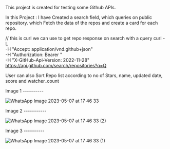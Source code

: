 This project is created for testing some Github APIs.

In this Project :  I have Created a search field, which queries on public repository.
                   which Fetch the data of the repos and create a card for each repo.  


// this is curl we can use to get repo response on search with a query
curl -L \
  -H "Accept: application/vnd.github+json" \
  -H "Authorization: Bearer <YOUR-TOKEN>"\
  -H "X-GitHub-Api-Version: 2022-11-28" \
  https://api.github.com/search/repositories?q=Q
  
  
  User can also Sort Repo list according to no of Stars, name, updated date, score and watcher_count
  
  Image 1 ----------
  
![WhatsApp Image 2023-05-07 at 17 46 33](https://user-images.githubusercontent.com/56019933/236676987-733b4251-6d81-4877-8374-8dfe771f882d.jpeg)
  
   Image 2 -----------
  
![WhatsApp Image 2023-05-07 at 17 46 33 (2)](https://user-images.githubusercontent.com/56019933/236676981-00465efc-98e8-46f9-bb8b-91f2f2824eaf.jpeg)
  
   Image 3 ----------
  
![WhatsApp Image 2023-05-07 at 17 46 33 (1)](https://user-images.githubusercontent.com/56019933/236676984-d40a26e7-e567-44d4-99ca-9ec0a1190325.jpeg)

